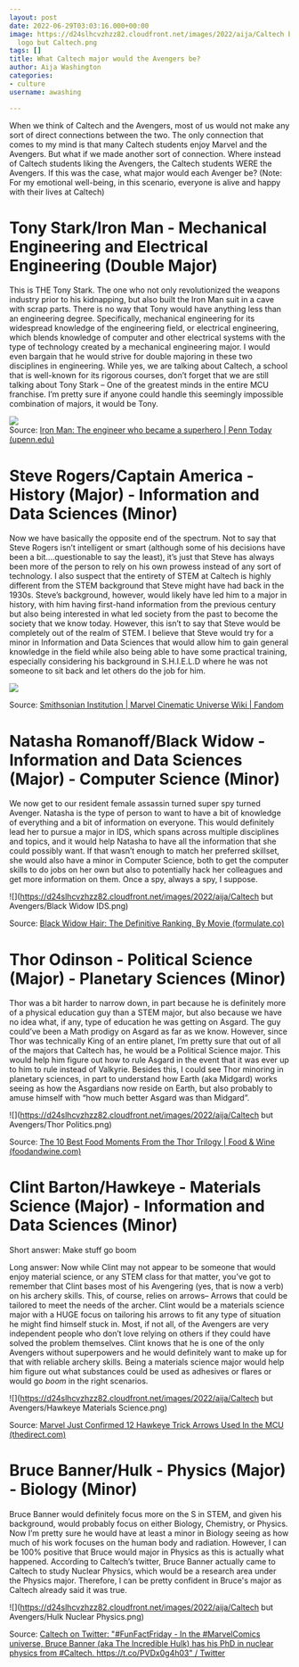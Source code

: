 ```yaml
---
layout: post
date: 2022-06-29T03:03:16.000+00:00
image: https://d24slhcvzhzz82.cloudfront.net/images/2022/aija/Caltech but Avengers/Avengers
  logo but Caltech.png
tags: []
title: What Caltech major would the Avengers be?
author: Aija Washington
categories:
- culture
username: awashing

---
```

When we think of Caltech and the Avengers, most of us would not make any sort of direct connections between the two. The only connection that comes to my mind is that many Caltech students enjoy Marvel and the Avengers. But what if we made another sort of connection. Where instead of Caltech students liking the Avengers, the Caltech students WERE the Avengers. If this was the case, what major would each Avenger be? (Note: For my emotional well-being, in this scenario, everyone is alive and happy with their lives at Caltech)

# Tony Stark/Iron Man - Mechanical Engineering and Electrical Engineering (Double Major)

This is THE Tony Stark. The one who not only revolutionized the weapons industry prior to his kidnapping, but also built the Iron Man suit in a cave with scrap parts. There is no way that Tony would have anything less than an engineering degree. Specifically, mechanical engineering for its widespread knowledge of the engineering field, or electrical engineering, which blends knowledge of computer and other electrical systems with the type of technology created by a mechanical engineering major. I would even bargain that he would strive for double majoring in these two disciplines in engineering. While yes, we are talking about Caltech, a school that is well-known for its rigorous courses, don’t forget that we are still talking about Tony Stark – One of the greatest minds in the entire MCU franchise. I’m pretty sure if anyone could handle this seemingly impossible combination of majors, it would be Tony.

![](https://d24slhcvzhzz82.cloudfront.net/images/2022/aija/Caltech%20but%20Avengers/Iron%20Man%20Engineering.png)  
Source: [Iron Man: The engineer who became a superhero | Penn Today (upenn.edu)](https://penntoday.upenn.edu/news/iron-man-engineer-who-became-superhero)

# Steve Rogers/Captain America - History (Major) - Information and Data Sciences (Minor)

Now we have basically the opposite end of the spectrum. Not to say that Steve Rogers isn’t intelligent or smart (although some of his decisions have been a bit….questionable to say the least), it’s just that Steve has always been more of the person to rely on his own prowess instead of any sort of technology. I also suspect that the entirety of STEM at Caltech is highly different from the STEM background that Steve might have had back in the 1930s. Steve’s background, however, would likely have led him to a major in history, with him having first-hand information from the previous century but also being interested in what led society from the past to become the society that we know today. However, this isn’t to say that Steve would be completely out of the realm of STEM. I believe that Steve would try for a minor in Information and Data Sciences that would allow him to gain general knowledge in the field while also being able to have some practical training, especially considering his background in S.H.I.E.L.D where he was not someone to sit back and let others do the job for him.

![](https://d24slhcvzhzz82.cloudfront.net/images/2022/aija/Caltech%20but%20Avengers/Captain%20America%20History1.png)

Source: [Smithsonian Institution | Marvel Cinematic Universe Wiki | Fandom](https://marvelcinematicuniverse.fandom.com/wiki/Smithsonian_Institution)

# 

# Natasha Romanoff/Black Widow - Information and Data Sciences (Major) - Computer Science (Minor)

We now get to our resident female assassin turned super spy turned Avenger. Natasha is the type of person to want to have a bit of knowledge of everything and a bit of information on everyone. This would definitely lead her to pursue a major in IDS, which spans across multiple disciplines and topics, and it would help Natasha to have all the information that she could possibly want. If that wasn’t enough to match her preferred skillset, she would also have a minor in Computer Science, both to get the computer skills to do jobs on her own but also to potentially hack her colleagues and get more information on them. Once a spy, always a spy, I suppose.

![](https://d24slhcvzhzz82.cloudfront.net/images/2022/aija/Caltech but Avengers/Black Widow IDS.png)

Source: [Black Widow Hair: The Definitive Ranking, By Movie (formulate.co)](https://www.formulate.co/journal/p/black-widow-hair)

# Thor Odinson - Political Science (Major) - Planetary Sciences (Minor)

Thor was a bit harder to narrow down, in part because he is definitely more of a physical education guy than a STEM major, but also because we have no idea what, if any, type of education he was getting on Asgard. The guy could’ve been a Math prodigy on Asgard as far as we know. However, since Thor was technically King of an entire planet, I’m pretty sure that out of all of the majors that Caltech has, he would be a Political Science major. This would help him figure out how to rule Asgard in the event that it was ever up to him to rule instead of Valkyrie. Besides this, I could see Thor minoring in planetary sciences, in part to understand how Earth (aka Midgard) works seeing as how the Asgardians now reside on Earth, but also probably to amuse himself with “how much better Asgard was than Midgard”.

![](https://d24slhcvzhzz82.cloudfront.net/images/2022/aija/Caltech but Avengers/Thor Politics.png)

Source: [The 10 Best Food Moments From the Thor Trilogy | Food & Wine (foodandwine.com)](https://www.foodandwine.com/news/marvel-thor-food-moments)

# Clint Barton/Hawkeye - Materials Science (Major) - Information and Data Sciences (Minor)

Short answer: Make stuff go boom

Long answer: Now while Clint may not appear to be someone that would enjoy material science, or any STEM class for that matter, you’ve got to remember that Clint bases most of his Avengering (yes, that is now a verb) on his archery skills. This, of course, relies on arrows– Arrows that could be tailored to meet the needs of the archer. Clint would be a materials science major with a HUGE focus on tailoring his arrows to fit any type of situation he might find himself stuck in. Most, if not all, of the Avengers are very independent people who don’t love relying on others if they could have solved the problem themselves. Clint knows that he is one of the only Avengers without superpowers and he would definitely want to make up for that with reliable archery skills. Being a materials science major would help him figure out what substances could be used as adhesives or flares or would go _boom_ in the right scenarios.

![](https://d24slhcvzhzz82.cloudfront.net/images/2022/aija/Caltech but Avengers/Hawkeye Materials Science.png)

Source: [Marvel Just Confirmed 12 Hawkeye Trick Arrows Used In the MCU (thedirect.com)](https://thedirect.com/article/marvel-hawkeye-trick-arrows-mcu)

# Bruce Banner/Hulk - Physics (Major) - Biology (Minor)

Bruce Banner would definitely focus more on the S in STEM, and given his background, would probably focus on either Biology, Chemistry, or Physics. Now I’m pretty sure he would have at least a minor in Biology seeing as how much of his work focuses on the human body and radiation. However, I can be 100% positive that Bruce would major in Physics as this is actually what happened. According to Caltech’s twitter, Bruce Banner actually came to Caltech to study Nuclear Physics, which would be a research area under the Physics major. Therefore, I can be pretty confident in Bruce's major as Caltech already said it was true.

![](https://d24slhcvzhzz82.cloudfront.net/images/2022/aija/Caltech but Avengers/Hulk Nuclear Physics.png)

Source: [Caltech on Twitter: "#FunFactFriday - In the #MarvelComics universe, Bruce Banner (aka The Incredible Hulk) has his PhD in nuclear physics from #Caltech. https://t.co/PVDx0g4h03" / Twitter](https://twitter.com/caltech/status/1203074606262714368)